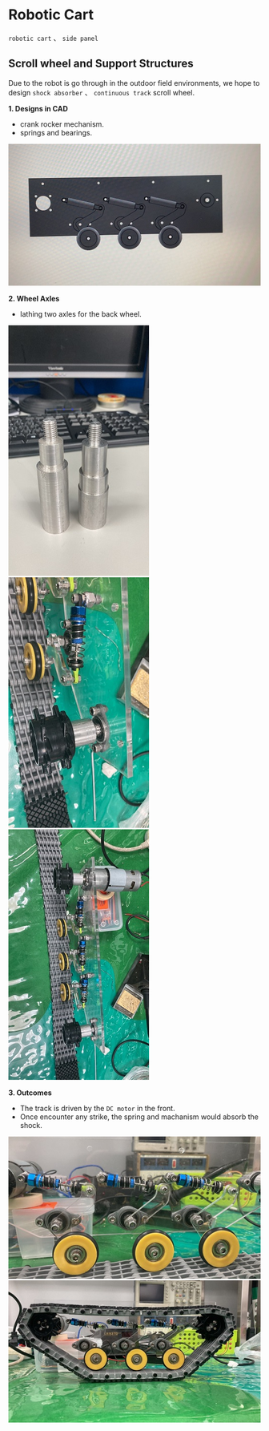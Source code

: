 # Robotic Cart
`robotic cart` 、 `side panel` 

## Scroll wheel and Support Structures
Due to the robot is go through in the outdoor field environments, we hope to design `shock absorber` 、 `continuous track` scroll wheel.

__1. Designs in CAD__

* crank rocker mechanism.
* springs and bearings.

![image](./images/side_cad_02.JPG)

__2. Wheel Axles__

* lathing two axles for the back wheel.

![image](./images/wheel_axle_01.JPG) ![image](./images/side_05.JPG) ![image](./images/side_06.JPG)


__3. Outcomes__

* The track is driven by the `DC motor` in the front.
* Once encounter any strike, the spring and machanism would absorb the shock.

![image](./images/side_04.JPG) ![image](./images/side_07.JPG)